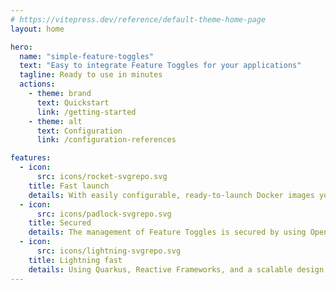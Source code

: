 ```yaml
---
# https://vitepress.dev/reference/default-theme-home-page
layout: home

hero:
  name: "simple-feature-toggles"
  text: "Easy to integrate Feature Toggles for your applications"
  tagline: Ready to use in minutes
  actions:
    - theme: brand
      text: Quickstart
      link: /getting-started
    - theme: alt
      text: Configuration
      link: /configuration-references

features:
  - icon:
      src: icons/rocket-svgrepo.svg
    title: Fast launch
    details: With easily configurable, ready-to-launch Docker images you can start using Feature Toggles in no time.
  - icon:
      src: icons/padlock-svgrepo.svg
    title: Secured
    details: The management of Feature Toggles is secured by using OpenID Connect Bearer token authentication.
  - icon:
      src: icons/lightning-svgrepo.svg
    title: Lightning fast
    details: Using Quarkus, Reactive Frameworks, and a scalable design this service supports handling many user requests.
---
```

